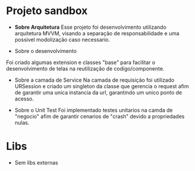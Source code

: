 # Projeto sandbox

* **Sobre Arquitetura**
Esse projeto foi desenvolvimento utilizando arquitetura MVVM, visando a separação de responsabilidade e uma possivel modolização caso necessario.

* Sobre o desenvolvimento
  
Foi criado algumas extension e classes "base" para facilitar o desenvolvimento de telas na reutilização de codigo/componente. 

* Sobre a camada de Service
Na camada de requisição foi utilizado URSession e criado um singleton da classe que gerencia o request afim de garantir uma unica instancia da url,
garantindo um unico ponto de acesso.

* Sobre o Unit Test
Foi implementado testes unitarios na camda de "negocio" afim de garantir cenarios de "crash" devido a propriedades nulas.

# Libs

* Sem libs externas

